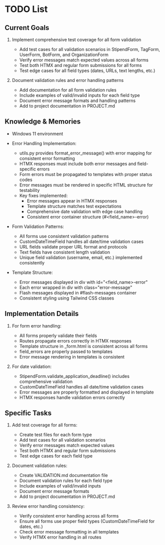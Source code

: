 # TODO List

## Current Goals
1. Implement comprehensive test coverage for all form validation
   - Add test cases for all validation scenarios in StipendForm, TagForm, UserForm, BotForm, and OrganizationForm
   - Verify error messages match expected values across all forms
   - Test both HTMX and regular form submissions for all forms
   - Test edge cases for all field types (dates, URLs, text lengths, etc.)

2. Document validation rules and error handling patterns
   - Add documentation for all form validation rules
   - Include examples of valid/invalid inputs for each field type
   - Document error message formats and handling patterns
   - Add to project documentation in PROJECT.md

## Knowledge & Memories
- Windows 11 environment
- Error Handling Implementation:
  * utils.py provides format_error_message() with error mapping for consistent error formatting
  * HTMX responses must include both error messages and field-specific errors
  * Form errors must be propagated to templates with proper status codes
  * Error messages must be rendered in specific HTML structure for testability
  * Key fixes implemented:
    - Error messages appear in HTMX responses
    - Template structure matches test expectations
    - Comprehensive date validation with edge case handling
    - Consistent error container structure (#<field_name>-error)

- Form Validation Patterns:
  * All forms use consistent validation patterns
  * CustomDateTimeField handles all date/time validation cases
  * URL fields validate proper URL format and protocols
  * Text fields have consistent length validation
  * Unique field validation (username, email, etc.) implemented consistently

- Template Structure:
  * Error messages displayed in div with id="<field_name>-error"
  * Each error wrapped in div with class="error-message"
  * Flash messages displayed in #flash-messages container
  * Consistent styling using Tailwind CSS classes

## Implementation Details
1. For form error handling:
   - All forms properly validate their fields
   - Routes propagate errors correctly in HTMX responses
   - Template structure in _form.html is consistent across all forms
   - field_errors are properly passed to templates
   - Error message rendering in templates is consistent

2. For date validation:
   - StipendForm.validate_application_deadline() includes comprehensive validation
   - CustomDateTimeField handles all date/time validation cases
   - Error messages are properly formatted and displayed in template
   - HTMX responses handle validation errors correctly

## Specific Tasks
1. Add test coverage for all forms:
   - Create test files for each form type
   - Add test cases for all validation scenarios
   - Verify error messages match expected values
   - Test both HTMX and regular form submissions
   - Test edge cases for each field type

2. Document validation rules:
   - Create VALIDATION.md documentation file
   - Document validation rules for each field type
   - Include examples of valid/invalid inputs
   - Document error message formats
   - Add to project documentation in PROJECT.md

3. Review error handling consistency:
   - Verify consistent error handling across all forms
   - Ensure all forms use proper field types (CustomDateTimeField for dates, etc.)
   - Check error message formatting in all templates
   - Verify HTMX error handling in all routes

